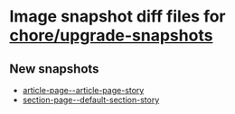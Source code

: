 # Image snapshot diff files for [chore/upgrade-snapshots](https://github.com/brightsitesconsulting/indy100-pwamp/pull/193)

## New snapshots
- [article-page--article-page-story](./article-page--article-page-story)
- [section-page--default-section-story](./section-page--default-section-story)
